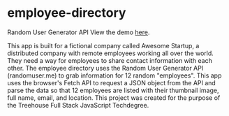 # employee-directory
 Random User Generator API
View the demo <a href="https://dianavoz.github.io/employee-directory/" rel="nofollow">here</a>.

This app is built for a fictional company called Awesome Startup, a distributed company with remote employees working all over the world. They need a way for employees to share contact information with each other. The employee directory uses the Random User Generator API (randomuser.me) to grab information for 12 random "employees". This app uses the browser's Fetch API to request a JSON object from the API and parse the data so that 12 employees are listed with their thumbnail image, full name, email, and location. This project was created for the purpose of the Treehouse Full Stack JavaScript Techdegree.

